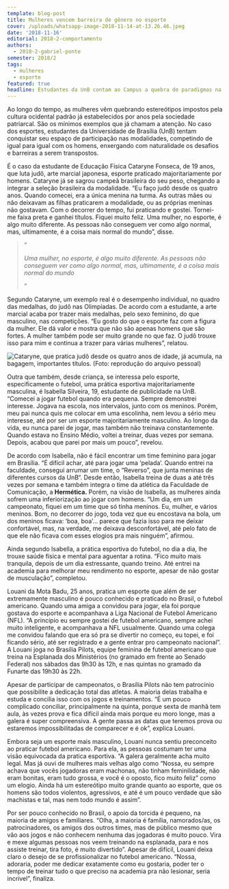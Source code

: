 ```yaml
---
template: blog-post
title: Mulheres vencem barreira de gênero no esporte
cover: /uploads/whatsapp-image-2018-11-14-at-13.26.46.jpeg
date: '2018-11-16'
editorial: 2018-2-comportamento
authors:
  - 2018-2-gabriel-ponte
semester: 2018/2
tags:
  - mulheres
  - esporte
featured: true
headline: Estudantes da UnB contam ao Campus a quebra de paradigmas na prática esportiva
---
```

Ao longo do tempo, as mulheres vêm quebrando estereótipos impostos pela cultura ocidental padrão já estabelecidos por anos pela sociedade patriarcal. São os mínimos exemplos que já chamam a atenção. No caso dos esportes, estudantes da Universidade de Brasília (UnB) tentam conquistar seu espaço de participação nas modalidades, competindo de igual para igual com os homens, enxergando com naturalidade os desafios e barreiras a serem transpostos.

É o caso da estudante de Educação Física Cataryne Fonseca, de 19 anos, que luta judô, arte marcial japonesa, esporte praticado majoritariamente por homens. Cataryne já se sagrou campeã brasileira do seu peso, chegando a integrar a seleção brasileira da modalidade. “Eu faço judô desde os quatro anos. Quando comecei, era a única menina na turma. As outras mães ou não deixavam as filhas praticarem a modalidade, ou as próprias meninas não gostavam. Com o decorrer do tempo, fui praticando e gostei. Tornei-me faixa preta e ganhei títulos. Fiquei muito feliz. Uma mulher, no esporte, é algo muito diferente. As pessoas não conseguem ver como algo normal, mas, ultimamente, é a coisa mais normal do mundo”, disse.

> ”
>
> _Uma mulher, no esporte, é algo muito diferente. As pessoas não conseguem ver como algo normal, mas, ultimamente, é a coisa mais normal do mundo_
>
> ”

Segundo Cataryne, um exemplo real é o desempenho individual, no quadro das medalhas, do judô nas Olimpíadas. De acordo com a estudante, a arte marcial acaba por trazer mais medalhas, pelo sexo feminino, do que masculino, nas competições. “Eu gosto do que o esporte faz com a figura da mulher. Ele dá valor e mostra que não são apenas homens que são fortes. A mulher também pode ser muito grande no que faz. O judô trouxe isso para mim e continua a trazer para várias mulheres”, relatou.

![Cataryne, que pratica judô desde os quatro anos de idade, já acumula, na bagagem, importantes títulos. (Foto: reprodução do arquivo pessoal)](/uploads/whatsapp-image-2018-11-14-at-13.26.33.jpeg)

Outra que também, desde criança, se interessa pelo esporte, especificamente o futebol, uma prática esportiva majoritariamente masculina, é Isabella Silveira, 19, estudante de publicidade na UnB. “Comecei a jogar futebol quando era pequena. Sempre demonstrei interesse. Jogava na escola, nos intervalos, junto com os meninos. Porém, meu pai nunca quis me colocar em uma escolinha, nem levou a sério meu interesse, até por ser um esporte majoritariamente masculino. Ao longo da vida, eu nunca parei de jogar, mas também não treinava constantemente. Quando estava no Ensino Médio, voltei a treinar, duas vezes por semana. Depois, acabou que parei por mais um pouco”, revelou.

De acordo com Isabella, não é fácil encontrar um time feminino para jogar em Brasília. “É difícil achar, até para jogar uma ‘pelada’. Quando entrei na faculdade, consegui arrumar um time, o “Reverso”, que junta meninas de diferentes cursos da UnB“. Desde então, Isabella treina de duas a até três vezes por semana e também integra o time da atlética da Faculdade de Comunicação, a **Hermética.** Porém, na visão de Isabella, as mulheres ainda sofrem uma inferiorização ao jogar com homens. “Um dia, em um campeonato, fiquei em um time que só tinha meninos. Eu, mulher, e vários meninos. Bom, no decorrer do jogo, toda vez que eu encostava na bola, um dos meninos ficava: ‘boa, boa’... parece que fazia isso para me deixar confortável, mas, na verdade, me deixava desconfortável, até pelo fato de que ele não ficava com esses elogios pra mais ninguém”, afirmou.

Ainda segundo Isabella, a prática esportiva do futebol, no dia a dia, lhe trouxe saúde física e mental para aguentar a rotina. “Fico muito mais tranquila, depois de um dia estressante, quando treino. Até entrei na academia para melhorar meu rendimento no esporte, apesar de não gostar de musculação”, completou.

Louani da Mota Badu, 25 anos, pratica um esporte que além de ser extremamente masculino é pouco conhecido e praticado no Brasil, o futebol americano. Quando uma amiga a convidou para jogar, ela foi porque gostava do esporte e acompanhava a Liga Nacional de Futebol Americano (NFL). “A princípio eu sempre gostei de futebol americano, sempre achei muito inteligente, e acompanhava a NFL usualmente. Quando uma colega me convidou falando que era só pra se divertir no começo, eu topei, e foi ficando sério, até ser registrado e a gente entrar pro campeonato nacional”. A Louani joga no Brasília Pilots, equipe feminina de futebol americano que treina na Esplanada dos Ministérios (no gramado em frente ao Senado Federal) nos sábados das 9h30 às 12h, e nas quintas no gramado da Funarte das 19h30 às 22h.

Apesar de participar de campeonatos, o Brasília Pilots não tem patrocínio que possibilite a dedicação total das atletas. A maioria delas trabalha e estuda e concilia isso com os jogos e treinamentos. “É um pouco complicado conciliar, principalmente na quinta, porque sexta de manhã tem aula, às vezes prova e fica difícil ainda mais porque eu moro longe, mas a galera é super compreensiva. A gente passa as datas que teremos prova ou estaremos impossibilitadas de comparecer e é ok”, explica Louani.

Embora seja um esporte mais masculino, Louani nunca sentiu preconceito ao praticar futebol americano. Para ela, as pessoas costumam ter uma visão equivocada da pratica esportiva. “A galera geralmente acha muito legal. Mas já ouvi de mulheres mais velhas algo como “Nossa, eu sempre achava que vocês jogadoras eram machonas, não tinham feminilidade, não eram bonitas, eram tudo grossa, e você é o oposto, fico muito feliz” como um elogio. Ainda há um estereótipo muito grande quanto ao esporte, que os homens são todos violentos, agressivos, e até é um pouco verdade que são machistas e tal, mas nem todo mundo é assim”.

Por ser pouco conhecido no Brasil, o apoio da torcida é pequeno, na maioria de amigos e familiares. “Olha, a maioria é família, namorados/as, os patrocinadores, os amigos dos outros times, mas de público mesmo que vão aos jogos e não conhecem nenhuma das jogadoras é muito pouco. Vira e mexe algumas pessoas nos veem treinando na esplanada, para e nos assiste treinar, tira foto, é muito divertido”. Apesar de difícil, Louani deixa claro o desejo de se profissionalizar no futebol americano. “Nossa, adoraria, poder me dedicar exatamente como eu gostaria, poder ter o tempo de treinar tudo o que preciso na academia pra não lesionar, seria incrível”, finaliza.
